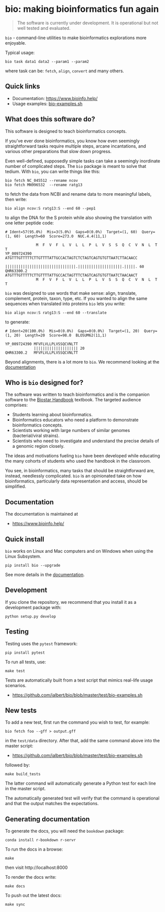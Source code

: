 # bio: making bioinformatics fun again

> The software is currently under development. It is operational but not well tested and evaluated.

`bio` - command-line utilities to make bioinformatics explorations more enjoyable.

Typical usage:

    bio task data1 data2 --param1 --param2

where task can be: `fetch`, `align`, `convert` and many others.

## Quick links

* Documentation: https://www.bioinfo.help/
* Usage examples: [bio-examples.sh][examples]

[docs]: https://ialbert.github.io/bio/
[examples]: https://github.com/ialbert/bio/blob/master/test/bio-examples.sh

## What does this software do?

This software is designed to teach bioinformatics concepts. 

If you've ever done bioinformatics, you know how even seemingly straightforward tasks require multiple steps, arcane incantations, and various other preparations that slow down progress. 

Even well-defined, supposedly simple tasks can take a seemingly inordinate number of complicated steps. The `bio` package is meant to solve that tedium.  With `bio`, you can write things like this:

    bio fetch NC_045512 --rename ncov
    bio fetch MN996532  --rename ratg13
    
to fetch the data from NCBI and rename data to more meaningful labels, then write:

    bio align ncov:S ratg13:S --end 60 --pep1

to align the DNA for the S protein while also showing the translation with one letter peptide code:

```
# Ident=57(95.0%)  Mis=3(5.0%)  Gaps=0(0.0%)  Target=(1, 60)  Query=(1, 60)  Length=60  Score=273.0  NUC.4.4(11,1)

              M  F  V  F  L  V  L  L  P  L  V  S  S  Q  C  V  N  L  T  T
YP_009724390 ATGTTTGTTTTTCTTGTTTTATTGCCACTAGTCTCTAGTCAGTGTGTTAATCTTACAACC
             ||||||||||||||||||||||||||||||||.||||||||||||||||||||.|||||. 60
QHR63300.2   ATGTTTGTTTTTCTTGTTTTATTGCCACTAGTTTCTAGTCAGTGTGTTAATCTAACAACT
              M  F  V  F  L  V  L  L  P  L  V  S  S  Q  C  V  N  L  T  T
```

`bio` was designed to use words that make sense: align, translate, complement, protein, taxon, type, etc. If you wanted to align the same sequences when translated into proteins `bio` lets you write:

    bio align ncov:S ratg13:S --end 60 --translate 
    
to generate:

```
# Ident=20(100.0%)  Mis=0(0.0%)  Gaps=0(0.0%)  Target=(1, 20)  Query=(1, 20)  Length=20  Score=98.0  BLOSUM62(11,1)

YP_009724390 MFVFLVLLPLVSSQCVNLTT
             |||||||||||||||||||| 20
QHR63300.2   MFVFLVLLPLVSSQCVNLTT
```

Beyond alignments, there is a lot more to `bio`. We recommend looking at the [documentation][docs]

## Who is `bio` designed for?

The software was written to teach bioinformatics and is the companion software to the [Biostar Handbook][handbook] textbook. The targeted audience comprises:

- Students learning about bioinformatics.
- Bioinformatics educators who need a platform to demonstrate bioinformatics concepts. 
- Scientists working with large numbers of similar genomes (bacterial/viral strains).
- Scientists who need to investigate and understand the precise details of a genomic region closely.

The ideas and motivations fueling `bio` have been developed while educating the many cohorts of students who used the handbook in the classroom. 

You see, in bioinformatics, many tasks that should be straightforward are, instead, needlessly complicated. `bio` is an opinionated take on how bioinformatics, particularly data representation and access, should be simplified. 

[handbook]: https://www.biostarhandbook.com/

## Documentation

The documentation is maintained at

* https://www.bioinfo.help/

## Quick install
    
`bio` works on Linux and Mac computers and on Windows when using the Linux Subsystem. 

    pip install bio --upgrade
            
See more details in the [documentation][docs].

## Development

If you clone the repository, we recommend that you install it as a development package with:

    python setup.py develop
    
## Testing

Testing uses the `pytest` framework:

    pip install pytest

To run all tests, use:

    make test
    
Tests are automatically built from a test script that mimics real-life usage scenarios.

* https://github.com/ialbert/bio/blob/master/test/bio-examples.sh

## New tests

To add a new test, first run the command you wish to test, for example:

    bio fetch foo --gff > output.gff

in the `test/data` directory. After that, add the same command above into the master script:

* https://github.com/ialbert/bio/blob/master/test/bio-examples.sh
    
followed by:

    make build_tests
    
The latter command will automatically generate a Python test for each line in the master script.

The automatically generated test will verify that the command is operational and that the output matches the expectations.


## Generating documentation

To generate the docs, you will need the `bookdown` package:

    conda install r-bookdown r-servr
    
To run the docs in a browse:
    
    make 
    
then visit http://localhost:8000

To render the docs write:

    make docs

To push out the latest docs:    
    
    make sync
    
